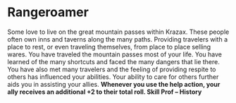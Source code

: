 Rangeroamer
===========

Some love to live on the great mountain passes within Krazax. These people often own inns and taverns along the many paths. Providing travelers with a place to rest, or even traveling themselves, from place to place selling wares.  You have traveled the mountain passes most of your life. You have learned of the many shortcuts and faced the many dangers that lie there. You have also met many travelers and the feeling of providing respite to others has influenced your abilities.  Your ability to care for others further aids you in assisting your allies. **Whenever you use the help action, your ally receives an additional +2 to their total roll.  Skill Prof – History**
